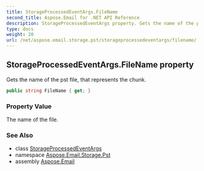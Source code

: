```yaml
---
title: StorageProcessedEventArgs.FileName
second_title: Aspose.Email for .NET API Reference
description: StorageProcessedEventArgs property. Gets the name of the pst file that represents the chunk
type: docs
weight: 20
url: /net/aspose.email.storage.pst/storageprocessedeventargs/filename/
---
```

## StorageProcessedEventArgs.FileName property

Gets the name of the pst file, that represents the chunk.

```csharp
public string FileName { get; }
```

### Property Value

The name of the file.

### See Also

* class [StorageProcessedEventArgs](../)
* namespace [Aspose.Email.Storage.Pst](../../storageprocessedeventargs/)
* assembly [Aspose.Email](../../../)


